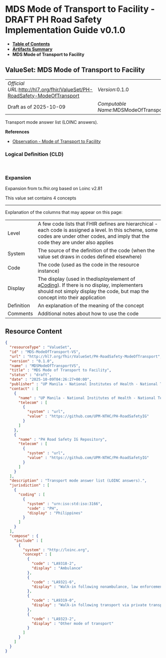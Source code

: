 # MDS Mode of Transport to Facility - DRAFT PH Road Safety Implementation Guide v0.1.0

* [**Table of Contents**](toc.md)
* [**Artifacts Summary**](artifacts.md)
* **MDS Mode of Transport to Facility**

## ValueSet: MDS Mode of Transport to Facility 

| | |
| :--- | :--- |
| *Official URL*:http://hl7.org/fhir/ValueSet/PH-RoadSafety-ModeOfTransport | *Version*:0.1.0 |
| Draft as of 2025-10-09 | *Computable Name*:MDSModeOfTransportVS |

 
Transport mode answer list (LOINC answers). 

 **References** 

* [Observation - Mode of Transport to Facility](StructureDefinition-ObservationModeOfTransport.md)

### Logical Definition (CLD)

 

### Expansion

Expansion from tx.fhir.org based on Loinc v2.81

This value set contains 4 concepts

-------

 Explanation of the columns that may appear on this page: 

| | |
| :--- | :--- |
| Level | A few code lists that FHIR defines are hierarchical - each code is assigned a level. In this scheme, some codes are under other codes, and imply that the code they are under also applies |
| System | The source of the definition of the code (when the value set draws in codes defined elsewhere) |
| Code | The code (used as the code in the resource instance) |
| Display | The display (used in the*display*element of a[Coding](http://hl7.org/fhir/R4/datatypes.html#Coding)). If there is no display, implementers should not simply display the code, but map the concept into their application |
| Definition | An explanation of the meaning of the concept |
| Comments | Additional notes about how to use the code |



## Resource Content

```json
{
  "resourceType" : "ValueSet",
  "id" : "MDS-ModeOfTransport-VS",
  "url" : "http://hl7.org/fhir/ValueSet/PH-RoadSafety-ModeOfTransport",
  "version" : "0.1.0",
  "name" : "MDSModeOfTransportVS",
  "title" : "MDS Mode of Transport to Facility",
  "status" : "draft",
  "date" : "2025-10-09T04:26:27+00:00",
  "publisher" : "UP Manila - National Institutes of Health - National Telehealth Center",
  "contact" : [
    {
      "name" : "UP Manila - National Institutes of Health - National Telehealth Center",
      "telecom" : [
        {
          "system" : "url",
          "value" : "https://github.com/UPM-NTHC/PH-RoadSafetyIG"
        }
      ]
    },
    {
      "name" : "PH Road Safety IG Repository",
      "telecom" : [
        {
          "system" : "url",
          "value" : "https://github.com/UPM-NTHC/PH-RoadSafetyIG"
        }
      ]
    }
  ],
  "description" : "Transport mode answer list (LOINC answers).",
  "jurisdiction" : [
    {
      "coding" : [
        {
          "system" : "urn:iso:std:iso:3166",
          "code" : "PH",
          "display" : "Philippines"
        }
      ]
    }
  ],
  "compose" : {
    "include" : [
      {
        "system" : "http://loinc.org",
        "concept" : [
          {
            "code" : "LA9318-2",
            "display" : "Ambulance"
          },
          {
            "code" : "LA9321-6",
            "display" : "Walk-in following nonambulance, law enforcement transport"
          },
          {
            "code" : "LA9319-0",
            "display" : "Walk-in following transport via private transportation"
          },
          {
            "code" : "LA9323-2",
            "display" : "Other mode of transport"
          }
        ]
      }
    ]
  }
}

```
